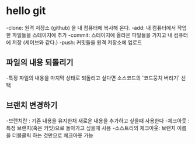 # hello git 

-clone: 원격 저장소 (github) 을 내 컴퓨터에 복사해 온다.
-add: 내 컴퓨터에서 작업한 파일들을 스테이지에 추가
-commit: 스테이지에 올라온 파일들을 가지고 내 컴퓨터에 저장 (세이브와 같다.)
-push: 커밋들을 원격 저장소에 업로드
 
## 파일의 내용 되돌리기
-특정 파일의 내용을 마지막 상태로 되돌리고 싶다면 소스코드의 '코드뭉치 버리기' 선택

## 브랜치 변경하기

-브랜치란 : 기존 내용을 유지한채 새로운 내용을 추가하고 싶을때 사용한다
-체크아웃 : 특정 브랜치(혹은 커밋)으로 돌아가고 싶을때 사용
-소스트리의 체크아웃: 브랜치 이름을 더블클릭 하는 것만으로 체크아웃 가능

